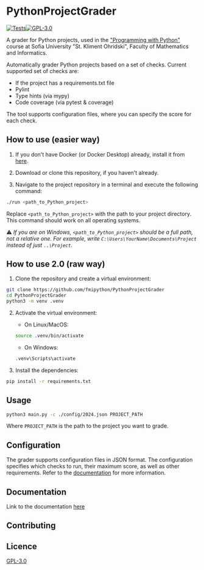 # PythonProjectGrader

[![Tests](https://github.com/fmipython/PythonProjectGrader/actions/workflows/tests.yml/badge.svg?branch=main)](https://github.com/fmipython/PythonProjectGrader/actions/workflows/tests.yml)[![GPL-3.0](https://img.shields.io/badge/license-GPL_3.0-blue.svg)](https://github.com/lyubolp/slightly-better-cut/blob/main/LICENSE)

A grader for Python projects, used in the ["Programming with Python"](https://github.com/fmipython) course at Sofia University "St. Kliment Ohridski", Faculty of Mathematics and Informatics.

Automatically grader Python projects based on a set of checks.
Current supported set of checks are:

- If the project has a requirements.txt file
- Pylint
- Type hints (via mypy)
- Code coverage (via pytest & coverage)

The tool supports configuration files, where you can specify the score for each check.

## How to use (easier way)

1. If you don't have Docker (or Docker Desktop) already, install it from [here](https://docs.docker.com/get-docker).

2. Download or clone this repository, if you haven't already.

3. Navigate to the project repository in a terminal and execute the following command:

```bash
./run <path_to_Python_project>
```

Replace `<path_to_Python_project>` with the path to your project directory. This command should work on all operating systems.

⚠️ _If you are on Windows, `<path_to_Python_project>` should be a full path, not a relative one. For example, write `C:\Users\YourName\Documents\Project` instead of just `..\Project`._

## How to use 2.0 (raw way)

1. Clone the repository and create a virtual environment:

```bash
git clone https://github.com/fmipython/PythonProjectGrader
cd PythonProjectGrader
python3 -m venv .venv
```

2. Activate the virtual environment:

   - On Linux/MacOS:

   ```bash
   source .venv/bin/activate
   ```

   - On Windows:

   ```bash
   .venv\Scripts\activate
   ```

3. Install the dependencies:

```bash
pip install -r requirements.txt
```

## Usage

```bash
python3 main.py -c ./config/2024.json PROJECT_PATH
```

Where `PROJECT_PATH` is the path to the project you want to grade.

## Configuration

The grader supports configuration files in JSON format.
The configuration specifies which checks to run, their maximum score, as well as other requirements.
Refer to the [documentation](https://fmipython.github.io/PythonProjectGrader/config.html) for more information.

## Documentation

Link to the documentation [here](https://fmipython.github.io/PythonProjectGrader/)

## Contributing

## Licence

[GPL-3.0](https://choosealicense.com/licenses/gpl-3.0/)
